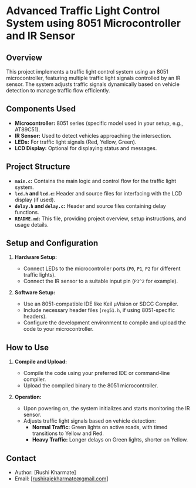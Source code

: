 # Advanced Traffic Light Control System using 8051 Microcontroller and IR Sensor

## Overview

This project implements a traffic light control system using an 8051 microcontroller, featuring multiple traffic light signals controlled by an IR sensor. The system adjusts traffic signals dynamically based on vehicle detection to manage traffic flow efficiently.

## Components Used

- **Microcontroller:** 8051 series (specific model used in your setup, e.g., AT89C51).
- **IR Sensor:** Used to detect vehicles approaching the intersection.
- **LEDs:** For traffic light signals (Red, Yellow, Green).
- **LCD Display:** Optional for displaying status and messages.

## Project Structure

- **`main.c`:** Contains the main logic and control flow for the traffic light system.
- **`lcd.h` and `lcd.c`:** Header and source files for interfacing with the LCD display (if used).
- **`delay.h` and `delay.c`:** Header and source files containing delay functions.
- **`README.md`:** This file, providing project overview, setup instructions, and usage details.

## Setup and Configuration

1. **Hardware Setup:**
   - Connect LEDs to the microcontroller ports (`P0`, `P1`, `P2` for different traffic lights).
   - Connect the IR sensor to a suitable input pin (`P3^2` for example).

2. **Software Setup:**
   - Use an 8051-compatible IDE like Keil µVision or SDCC Compiler.
   - Include necessary header files (`reg51.h`, if using 8051-specific headers).
   - Configure the development environment to compile and upload the code to your microcontroller.

## How to Use

1. **Compile and Upload:**
   - Compile the code using your preferred IDE or command-line compiler.
   - Upload the compiled binary to the 8051 microcontroller.

2. **Operation:**
   - Upon powering on, the system initializes and starts monitoring the IR sensor.
   - Adjusts traffic light signals based on vehicle detection:
     - **Normal Traffic:** Green lights on active roads, with timed transitions to Yellow and Red.
     - **Heavy Traffic:** Longer delays on Green lights, shorter on Yellow.
       
## Contact

   - Author: [Rushi Kharmate]
   - Email: [rushirajekharmate@gmail.com]
